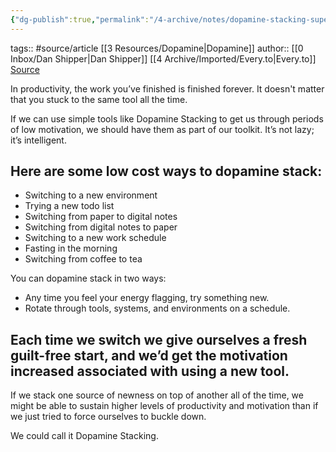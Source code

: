 ```yaml
---
{"dg-publish":true,"permalink":"/4-archive/notes/dopamine-stacking-superorganizers/"}
---
```


tags:: #source/article [[3 Resources/Dopamine\|Dopamine]]
author:: [[0 Inbox/Dan Shipper\|Dan Shipper]] [[4 Archive/Imported/Every.to\|Every.to]]
[Source](https://superorganizers.substack.com/p/dopamine-stacking)

In productivity, the work you’ve finished is finished forever. It doesn't matter that you stuck to the same tool all the time.

If we can use simple tools like Dopamine Stacking to get us through periods of low motivation, we should have them as part of our toolkit. It’s not lazy; it’s intelligent.

## Here are some low cost ways to dopamine stack:

- Switching to a new environment
- Trying a new todo list
- Switching from paper to digital notes
- Switching from digital notes to paper
- Switching to a new work schedule
- Fasting in the morning
- Switching from coffee to tea

You can dopamine stack in two ways:
- Any time you feel your energy flagging, try something new.
- Rotate through tools, systems, and environments on a schedule.


## Each time we switch we give ourselves a fresh guilt-free start, and we’d get the motivation increased associated with using a new tool.

If we stack one source of newness on top of another all of the time, we might be able to sustain higher levels of productivity and motivation than if we just tried to force ourselves to buckle down.

We could call it Dopamine Stacking.

